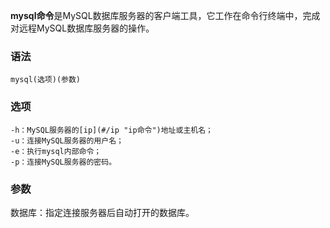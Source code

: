 **mysql命令**是MySQL数据库服务器的客户端工具，它工作在命令行终端中，完成对远程MySQL数据库服务器的操作。

### 语法  

```
mysql(选项)(参数)
```

### 选项  

```
-h：MySQL服务器的[ip](#/ip "ip命令")地址或主机名；
-u：连接MySQL服务器的用户名；
-e：执行mysql内部命令；
-p：连接MySQL服务器的密码。
```

### 参数  

数据库：指定连接服务器后自动打开的数据库。